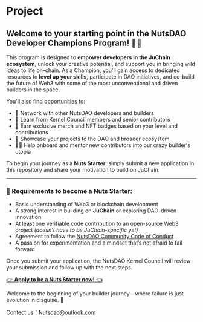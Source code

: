 # Project
## Welcome to your starting point in the NutsDAO Developer Champions Program! 🌰🙌

This program is designed to **empower developers in the JuChain ecosystem**, unlock your creative potential, and support you in bringing wild ideas to life on-chain. As a Champion, you'll gain access to dedicated resources to **level up your skills**, participate in DAO initiatives, and co-build the future of Web3 with some of the most unconventional and driven builders in the space.

You'll also find opportunities to:

- 🎯 Network with other NutsDAO developers and builders  
- 🧠 Learn from Kernel Council members and senior contributors  
- 🎁 Earn exclusive merch and NFT badges based on your level and contributions  
- 🚀 Showcase your projects to the DAO and broader ecosystem  
- 🧑‍🏫 Help onboard and mentor new contributors into our crazy builder's utopia  

To begin your journey as a **Nuts Starter**, simply submit a new application in this repository and share your motivation to build on JuChain.

---

### 🧩 Requirements to become a Nuts Starter:

- Basic understanding of Web3 or blockchain development  
- A strong interest in building on **JuChain** or exploring DAO-driven innovation  
- At least one verifiable code contribution to an open-source Web3 project *(doesn’t have to be JuChain-specific yet)*  
- Agreement to follow the [NutsDAO Community Code of Conduct](#)  
- A passion for experimentation and a mindset that’s not afraid to fail forward  

Once you submit your application, the NutsDAO Kernel Council will review your submission and follow up with the next steps.

[👉 **Apply to be a Nuts Starter now!** 👈](https://github.com/Nuts-DAO/Project/issues)

Welcome to the beginning of your builder journey—where failure is just evolution in disguise. 🎉

Contect us：Nutsdao@outlook.com
